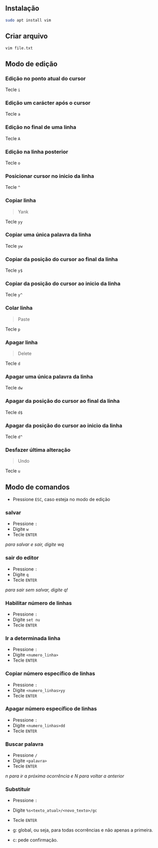 ## Instalação

```sh
sudo apt install vim
```

## Criar arquivo

```sh
vim file.txt
```

## Modo de edição

### Edição no ponto atual do cursor

Tecle `i`

### Edição um carácter após o cursor

Tecle `a`

### Edição no final de uma linha

Tecle `A`

### Edição na linha posterior

Tecle `o`

### Posicionar cursor no inicio da linha

Tecle `^`

### Copiar linha

> Yank

Tecle `yy`

### Copiar uma única palavra da linha

Tecle `yw`

### Copiar da posição do cursor ao final da linha

Tecle `y$`

### Copiar da posição do cursor ao inicio da linha

Tecle `y^`

### Colar linha

> Paste

Tecle `p`

### Apagar linha

> Delete

Tecle `d`

### Apagar uma única palavra da linha

Tecle `dw`

### Apagar da posição do cursor ao final da linha

Tecle `d$`

### Apagar da posição do cursor ao inicio da linha

Tecle `d^`

### Desfazer última alteração

> Undo

Tecle `u`

## Modo de comandos

- Pressione `ESC`, caso esteja no modo de edição

### salvar

- Pressione `:`
- Digite `w`
- Tecle `ENTER`

_para salvar e sair, digite wq_

### sair do editor

- Pressione `:`
- Digite `q`
- Tecle `ENTER`

_para sair sem salvar, digite q!_

### Habilitar número de linhas

- Pressione `:`
- Digite `set nu`
- Tecle `ENTER`

### Ir a determinada linha

- Pressione `:`
- Digite `<numero_linha>`
- Tecle `ENTER`

### Copiar número específico de linhas

- Pressione `:`
- Digite `<numero_linhas>yy`
- Tecle `ENTER`

### Apagar número específico de linhas

- Pressione `:`
- Digite `<numero_linhas>dd`
- Tecle `ENTER`

### Buscar palavra

- Pressione `/`
- Digite `<palavra>`
- Tecle `ENTER`

_n para ir a próxima ocorrência e N para voltar a anterior_

### Substituir

- Pressione `:`
- Digite `%s<texto_atual>/<novo_texto>/gc`
- Tecle `ENTER`

- g: global, ou seja, para todas ocorrências e não apenas a primeira.
- c: pede confirmação.
